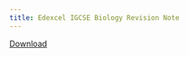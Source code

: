```yaml
---
title: Edexcel IGCSE Biology Revision Note
---
```


[Download](/pdfs/igcse-biology-revision-note.pdf)